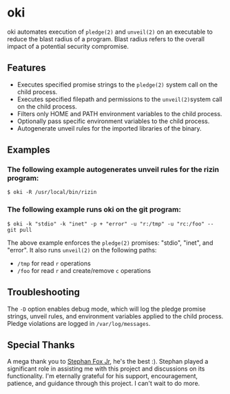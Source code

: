 # oki

oki automates execution of `pledge(2)` and `unveil(2)` on an executable to 
reduce the blast radius of a program. Blast radius refers to the overall impact 
of a potential security compromise.

## Features

- Executes specified promise strings to the `pledge(2)` system call on the 
  child process.
- Executes specified filepath and permissions to the `unveil(2)`system call on 
  the child process.
- Filters only HOME and PATH environment variables to the child process.
- Optionally pass specific environment variables to the child process.
- Autogenerate unveil rules for the imported libraries of the binary.

## Examples

### The following example autogenerates unveil rules for the rizin program:
```shell
$ oki -R /usr/local/bin/rizin
```

### The following example runs oki on the git program:
```shell
$ oki -k "stdio" -k "inet" -p + "error" -u "r:/tmp" -u "rc:/foo" -- git pull
```
The above example enforces the `pledge(2)` promises: "stdio", "inet",
and "error". It also runs `unveil(2)` on the following paths:
- `/tmp` for read `r` operations
- `/foo` for read `r` and create/remove `c` operations

## Troubleshooting
The `-D` option enables debug mode, which will log the pledge promise strings,
unveil rules, and environment variables applied to the child process.
Pledge violations are logged in `/var/log/messages`.

## Special Thanks
A mega thank you to [Stephan Fox Jr](https://github.com/stephen-fox), he's the best :). Stephan played a 
significant role in assisting me with this project and discussions on its 
functionality. I'm eternally grateful for his support, encouragement, patience, 
and guidance through this project. I can't wait to do more.
